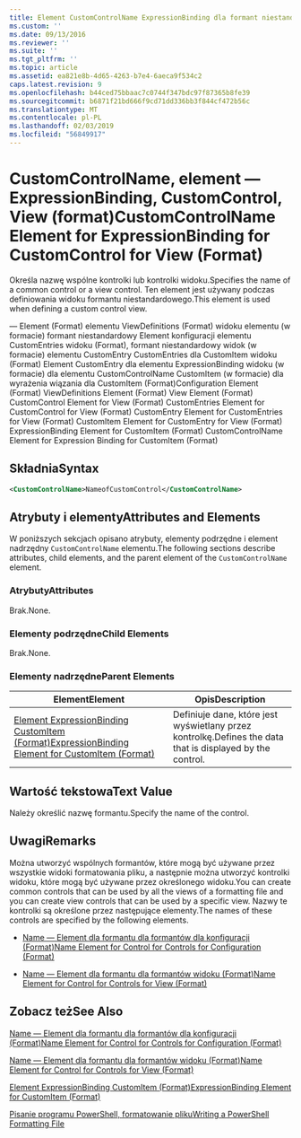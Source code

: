 ```yaml
---
title: Element CustomControlName ExpressionBinding dla formant niestandardowy dla widoku (Format) | Dokumentacja firmy Microsoft
ms.custom: ''
ms.date: 09/13/2016
ms.reviewer: ''
ms.suite: ''
ms.tgt_pltfrm: ''
ms.topic: article
ms.assetid: ea821e8b-4d65-4263-b7e4-6aeca9f534c2
caps.latest.revision: 9
ms.openlocfilehash: b44ced75bbaac7c0744f347bdc97f87365b8fe39
ms.sourcegitcommit: b6871f21bd666f9cd71dd336bb3f844cf472b56c
ms.translationtype: MT
ms.contentlocale: pl-PL
ms.lasthandoff: 02/03/2019
ms.locfileid: "56849917"
---
```

# <a name="customcontrolname-element-for-expressionbinding-for-customcontrol-for-view-format"></a><span data-ttu-id="89ebb-102">CustomControlName, element — ExpressionBinding, CustomControl, View (format)</span><span class="sxs-lookup"><span data-stu-id="89ebb-102">CustomControlName Element for ExpressionBinding for CustomControl for View (Format)</span></span>

<span data-ttu-id="89ebb-103">Określa nazwę wspólne kontrolki lub kontrolki widoku.</span><span class="sxs-lookup"><span data-stu-id="89ebb-103">Specifies the name of a common control or a view control.</span></span> <span data-ttu-id="89ebb-104">Ten element jest używany podczas definiowania widoku formantu niestandardowego.</span><span class="sxs-lookup"><span data-stu-id="89ebb-104">This element is used when defining a custom control view.</span></span>

<span data-ttu-id="89ebb-105">— Element (Format) elementu ViewDefinitions (Format) widoku elementu (w formacie) formant niestandardowy Element konfiguracji elementu CustomEntries widoku (Format), formant niestandardowy widok (w formacie) elementu CustomEntry CustomEntries dla CustomItem widoku (Format) Element CustomEntry dla elementu ExpressionBinding widoku (w formacie) dla elementu CustomControlName CustomItem (w formacie) dla wyrażenia wiązania dla CustomItem (Format)</span><span class="sxs-lookup"><span data-stu-id="89ebb-105">Configuration Element (Format) ViewDefinitions Element (Format) View Element (Format) CustomControl Element for View (Format) CustomEntries Element for CustomControl for View (Format) CustomEntry Element for CustomEntries for View (Format) CustomItem Element for CustomEntry for View (Format) ExpressionBinding Element for CustomItem (Format) CustomControlName Element for Expression Binding for CustomItem (Format)</span></span>

## <a name="syntax"></a><span data-ttu-id="89ebb-106">Składnia</span><span class="sxs-lookup"><span data-stu-id="89ebb-106">Syntax</span></span>

```xml
<CustomControlName>NameofCustomControl</CustomControlName>
```

## <a name="attributes-and-elements"></a><span data-ttu-id="89ebb-107">Atrybuty i elementy</span><span class="sxs-lookup"><span data-stu-id="89ebb-107">Attributes and Elements</span></span>

<span data-ttu-id="89ebb-108">W poniższych sekcjach opisano atrybuty, elementy podrzędne i element nadrzędny `CustomControlName` elementu.</span><span class="sxs-lookup"><span data-stu-id="89ebb-108">The following sections describe attributes, child elements, and the parent element of the `CustomControlName` element.</span></span>

### <a name="attributes"></a><span data-ttu-id="89ebb-109">Atrybuty</span><span class="sxs-lookup"><span data-stu-id="89ebb-109">Attributes</span></span>

<span data-ttu-id="89ebb-110">Brak.</span><span class="sxs-lookup"><span data-stu-id="89ebb-110">None.</span></span>

### <a name="child-elements"></a><span data-ttu-id="89ebb-111">Elementy podrzędne</span><span class="sxs-lookup"><span data-stu-id="89ebb-111">Child Elements</span></span>

<span data-ttu-id="89ebb-112">Brak.</span><span class="sxs-lookup"><span data-stu-id="89ebb-112">None.</span></span>

### <a name="parent-elements"></a><span data-ttu-id="89ebb-113">Elementy nadrzędne</span><span class="sxs-lookup"><span data-stu-id="89ebb-113">Parent Elements</span></span>

|<span data-ttu-id="89ebb-114">Element</span><span class="sxs-lookup"><span data-stu-id="89ebb-114">Element</span></span>|<span data-ttu-id="89ebb-115">Opis</span><span class="sxs-lookup"><span data-stu-id="89ebb-115">Description</span></span>|
|-------------|-----------------|
|[<span data-ttu-id="89ebb-116">Element ExpressionBinding CustomItem (Format)</span><span class="sxs-lookup"><span data-stu-id="89ebb-116">ExpressionBinding Element for CustomItem (Format)</span></span>](./expressionbinding-element-for-customitem-for-controls-for-configuration-format.md)|<span data-ttu-id="89ebb-117">Definiuje dane, które jest wyświetlany przez kontrolkę.</span><span class="sxs-lookup"><span data-stu-id="89ebb-117">Defines the data that is displayed by the control.</span></span>|

## <a name="text-value"></a><span data-ttu-id="89ebb-118">Wartość tekstowa</span><span class="sxs-lookup"><span data-stu-id="89ebb-118">Text Value</span></span>

<span data-ttu-id="89ebb-119">Należy określić nazwę formantu.</span><span class="sxs-lookup"><span data-stu-id="89ebb-119">Specify the name of the control.</span></span>

## <a name="remarks"></a><span data-ttu-id="89ebb-120">Uwagi</span><span class="sxs-lookup"><span data-stu-id="89ebb-120">Remarks</span></span>

<span data-ttu-id="89ebb-121">Można utworzyć wspólnych formantów, które mogą być używane przez wszystkie widoki formatowania pliku, a następnie można utworzyć kontrolki widoku, które mogą być używane przez określonego widoku.</span><span class="sxs-lookup"><span data-stu-id="89ebb-121">You can create common controls that can be used by all the views of a formatting file and you can create view controls that can be used by a specific view.</span></span> <span data-ttu-id="89ebb-122">Nazwy te kontrolki są określone przez następujące elementy.</span><span class="sxs-lookup"><span data-stu-id="89ebb-122">The names of these controls are specified by the following elements.</span></span>

- [<span data-ttu-id="89ebb-123">Name — Element dla formantu dla formantów dla konfiguracji (Format)</span><span class="sxs-lookup"><span data-stu-id="89ebb-123">Name Element for Control for Controls for Configuration (Format)</span></span>](./name-element-for-control-for-controls-for-configuration-format.md)

- [<span data-ttu-id="89ebb-124">Name — Element dla formantu dla formantów widoku (Format)</span><span class="sxs-lookup"><span data-stu-id="89ebb-124">Name Element for Control for Controls for View (Format)</span></span>](./name-element-for-control-for-controls-for-view-format.md)

## <a name="see-also"></a><span data-ttu-id="89ebb-125">Zobacz też</span><span class="sxs-lookup"><span data-stu-id="89ebb-125">See Also</span></span>

[<span data-ttu-id="89ebb-126">Name — Element dla formantu dla formantów dla konfiguracji (Format)</span><span class="sxs-lookup"><span data-stu-id="89ebb-126">Name Element for Control for Controls for Configuration (Format)</span></span>](./name-element-for-control-for-controls-for-configuration-format.md)

[<span data-ttu-id="89ebb-127">Name — Element dla formantu dla formantów widoku (Format)</span><span class="sxs-lookup"><span data-stu-id="89ebb-127">Name Element for Control for Controls for View (Format)</span></span>](./name-element-for-control-for-controls-for-view-format.md)

[<span data-ttu-id="89ebb-128">Element ExpressionBinding CustomItem (Format)</span><span class="sxs-lookup"><span data-stu-id="89ebb-128">ExpressionBinding Element for CustomItem (Format)</span></span>](./expressionbinding-element-for-customitem-for-controls-for-configuration-format.md)

[<span data-ttu-id="89ebb-129">Pisanie programu PowerShell, formatowanie pliku</span><span class="sxs-lookup"><span data-stu-id="89ebb-129">Writing a PowerShell Formatting File</span></span>](./writing-a-powershell-formatting-file.md)
